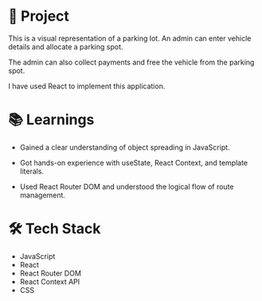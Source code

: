 # 🚗 Project
 This is a visual representation of a parking lot. An admin can enter vehicle details and allocate a parking spot.

The admin can also collect payments and free the vehicle from the parking spot.

I have used React to implement this application.

# 📚 Learnings
- Gained a clear understanding of object spreading in JavaScript.

- Got hands-on experience with useState, React Context, and template literals.

- Used React Router DOM and understood the logical flow of route management.

# 🛠️ Tech Stack
- JavaScript
- React
- React Router DOM
- React Context API
- CSS